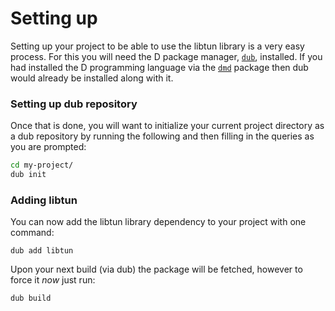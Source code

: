 Setting up
==========

Setting up your project to be able to use the libtun library is a very easy process. For this you will need the
D package manager, [`dub`](https://code.dlang.org/), installed. If you had installed the D programming language
via the [`dmd`](https://dlang.org/download.html#dmd) package then dub would already be installed along with it.

### Setting up dub repository

Once that is done, you will want to initialize your current project directory as a dub repository by running the
following and then filling in the queries as you are prompted:

```bash
cd my-project/
dub init
```

### Adding libtun

You can now add the libtun library dependency to your project with one command:

```
dub add libtun
```

Upon your next build (via dub) the package will be fetched, however to force it _now_ just run:

```
dub build
```